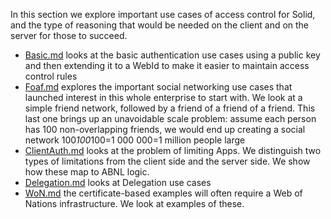 In this section we explore important use cases of access control for Solid, and the type of reasoning that would be needed on the client and on the server for those to succeed.

* [Basic.md](Basic.md) looks at the basic authentication use cases using a public key and then extending it to a WebId to make it easier to maintain access control rules
* [Foaf.md](Foaf.md) explores the important social networking use cases that launched interest in this whole enterprise to start with. 
  We look at a simple friend network, followed by a friend of a friend of a friend. 
  This last one brings up an unavoidable scale problem: assume each person has 100 non-overlapping friends, we would end up creating a social network 100*100*100=1 000 000=1 million people large
* [ClientAuth.md](ClientAuth.md) looks at the problem of limiting Apps.
   We distinguish two types of limitations from the client side and the server side. 
   We show how these map to ABNL logic.
* [Delegation.md](Delegation.md) looks at Delegation use cases
* [WoN.md](WoN.md) the certificate-based examples will often require a Web of Nations infrastructure. We look at examples of these.